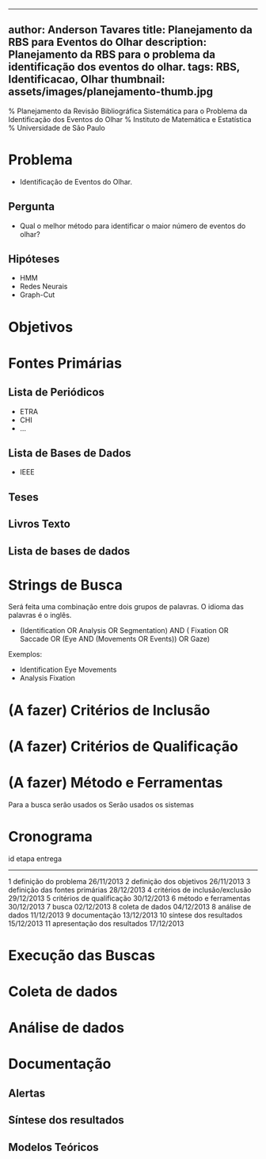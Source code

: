 ------------------------------
author: Anderson Tavares
title: Planejamento da RBS para Eventos do Olhar
description: Planejamento da RBS para o problema da identificação dos eventos do olhar.
tags: RBS, Identificacao, Olhar
thumbnail: assets/images/planejamento-thumb.jpg
------------------------------

% Planejamento da Revisão Bibliográfica Sistemática para o Problema da Identificação dos Eventos do Olhar
% Instituto de Matemática e Estatística
% Universidade de São Paulo

# Problema

- Identificação de Eventos do Olhar.

## Pergunta

- Qual o melhor método para identificar o maior número de eventos do olhar?

## Hipóteses

- HMM
- Redes Neurais
- Graph-Cut

# Objetivos

# Fontes Primárias

## Lista de Periódicos

- ETRA
- CHI
- ...

## Lista de Bases de Dados

- IEEE
 

## Teses


## Livros Texto





## Lista de bases de dados

# Strings de Busca

Será feita uma combinação entre dois grupos de palavras. O idioma das palavras é o inglês.

- (Identification OR Analysis OR Segmentation) AND (
    Fixation OR Saccade OR (Eye AND (Movements OR Events)) OR Gaze)

Exemplos: 

- Identification Eye Movements
- Analysis Fixation

# (A fazer) Critérios de Inclusão



# (A fazer) Critérios de Qualificação



# (A fazer) Método e Ferramentas

Para a busca serão usados os Serão usados os sistemas 

# Cronograma

 id  etapa                          entrega
---- -----------------------------  ------------
1    definição do problema          26/11/2013
2    definição dos objetivos        26/11/2013
3    definição das fontes primárias 28/12/2013
4    critérios de inclusão/exclusão 29/12/2013
5    critérios de qualificação      30/12/2013
6    método e ferramentas           30/12/2013
7    busca                          02/12/2013
8    coleta de dados                04/12/2013
8    análise de dados               11/12/2013
9    documentação                   13/12/2013
10   síntese dos resultados         15/12/2013
11   apresentação dos resultados    17/12/2013

# Execução das Buscas

<A fazer>

# Coleta de dados

<A fazer>

# Análise de dados

<A fazer>

# Documentação

<A fazer>

## Alertas

<A fazer>

## Síntese dos resultados

<A fazer>

## Modelos Teóricos

<A fazer>
